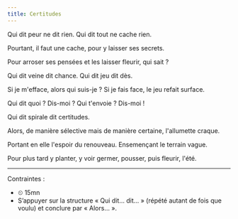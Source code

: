 ```yaml
---
title: Certitudes
---
```


Qui dit peur ne dit rien.
Qui dit tout ne cache rien.

Pourtant, il faut une cache,
pour y laisser ses secrets.

Pour arroser ses pensées
et les laisser fleurir, qui sait ?

Qui dit veine dit chance.
Qui dit jeu dit dès.

Si je m'efface, alors qui suis-je ?
Si je fais face, le jeu refait surface.

Qui dit quoi ? Dis-moi ?
Qui t'envoie ? Dis-moi !

Qui dit spirale dit certitudes.

Alors, de manière sélective mais de manière certaine,
l'allumette craque.

Portant en elle l'espoir du renouveau.
Ensemençant le terrain vague.

Pour plus tard y planter, y voir germer,
pousser, puis fleurir, l'été.

---

Contraintes :

- ⏲ 15mn
- S’appuyer sur la structure « Qui dit… dit… » (répété autant de fois que voulu) et conclure par « Alors… ».





